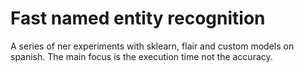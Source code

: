 # Fast named entity recognition

A series of ner experiments with sklearn, flair and custom models on spanish.
The main focus is the execution time not the accuracy.

